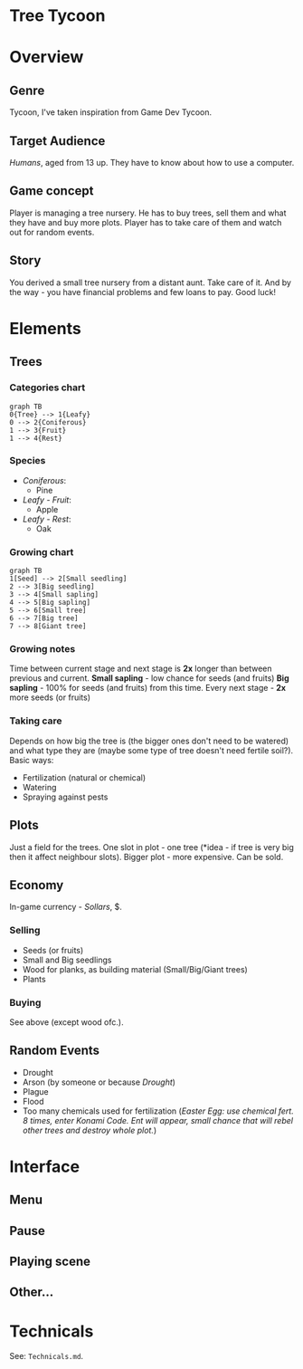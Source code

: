 # Tree Tycoon
# Overview
## Genre
Tycoon, I've taken inspiration from Game Dev Tycoon.
## Target Audience
*Humans*, aged from 13 up. They have to know about how to use a computer. 
## Game concept
Player is managing a tree nursery. He has to buy trees, sell them and what they have and buy more plots. Player has to take care of them and watch out for random events. 
## Story
You derived a small tree nursery from a distant aunt. Take care of it. And by the way - you have financial problems and few loans to pay. Good luck!
# Elements
## Trees
### Categories chart
```mermaid
graph TB
0{Tree} --> 1{Leafy} 
0 --> 2{Coniferous} 
1 --> 3{Fruit} 
1 --> 4{Rest}
``` 
### Species
* *Coniferous*:
	* Pine
* *Leafy - Fruit*:
	* Apple
* *Leafy - Rest*:
	* Oak
### Growing chart
```mermaid
graph TB
1[Seed] --> 2[Small seedling] 
2 --> 3[Big seedling]
3 --> 4[Small sapling]
4 --> 5[Big sapling]
5 --> 6[Small tree]
6 --> 7[Big tree]
7 --> 8[Giant tree]
```
### Growing notes
Time between current stage and next stage is **2x** longer than between previous and current.
**Small sapling** - low chance for seeds (and fruits)
**Big sapling** - 100% for seeds (and fruits) from this time. Every next stage - **2x** more seeds (or fruits)
### Taking care
Depends on how big the tree is (the bigger ones don't need to be watered) and what type they are (maybe some type of tree doesn't need fertile soil?). Basic ways:
* Fertilization (natural or chemical)
* Watering
* Spraying against pests
## Plots
Just a field for the trees. One slot in plot - one tree (*idea - if tree is very big then it affect neighbour slots). Bigger plot - more expensive. Can be sold.
## Economy
In-game currency - *Sollars*, $.
### Selling
* Seeds (or fruits)
* Small and Big seedlings
* Wood for planks, as building material (Small/Big/Giant trees)
* Plants
### Buying
See above (except wood ofc.).
## Random Events
* Drought
* Arson (by someone or because *Drought*)
* Plague
* Flood
* Too many chemicals used for fertilization (*Easter Egg: use chemical fert. 8 times, enter Konami Code. Ent will appear, small chance that will rebel other trees and destroy whole plot.*)
# Interface
## Menu
## Pause
## Playing scene
## Other...
# Technicals
See: `Technicals.md`.
<!--stackedit_data:
eyJoaXN0b3J5IjpbLTEwODgzNzk3OTddfQ==
-->